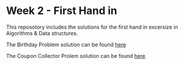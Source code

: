 # Week 2 - First Hand in
This reposotory includes the solutions for the first hand in excersize in Algorithms & Data structures.

The Birthday Problem solution can be found [here](https://github.com/Ebski/Algorithms/blob/master/Week%202/FirstStudyPointExcersize/FirstStudyPointExcersize/BirthdayProblem.cs)

The Coupon Collector Prolem solution can be found [here](https://github.com/Ebski/Algorithms/blob/master/Week%202/FirstStudyPointExcersize/FirstStudyPointExcersize/CouponCollecterProblem.cs)
